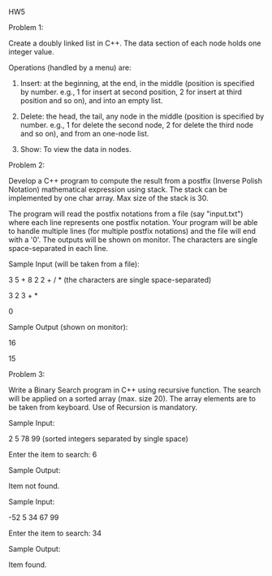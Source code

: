 HW5

Problem 1:

Create a doubly linked list in C++. The data section of each node holds one integer value.

Operations (handled by a menu) are:

1) Insert: at the beginning, at the end, in the middle (position is specified by number. e.g., 1 for insert at second position, 2 for insert at third position and so on), and into an empty list.

2) Delete: the head, the tail, any node in the middle (position is specified by number. e.g., 1 for delete the second node, 2 for delete the third node and so on), and from an one-node list.

3) Show: To view the data in nodes.

 

Problem 2:

Develop a C++ program to compute the result from a postfix (Inverse Polish Notation) mathematical expression using stack. The stack can be implemented by one char array. Max size of the stack is 30. 

The program will read the postfix notations from a file (say "input.txt") where each line represents one postfix notation. Your program will be able to handle multiple lines (for multiple postfix notations) and the file will end with a '0'. The outputs will be shown on monitor. The characters are single space-separated in each line.

 

Sample Input (will be taken from a file):

3  5  +  8  2  2  +  /  *  (the characters are single space-separated)

3  2  3  +  * 

0

Sample Output (shown on monitor):

16

15

 

Problem 3:

Write a Binary Search program in C++ using recursive function. The search will be applied on a sorted array (max. size 20). The array elements are to be taken from keyboard. Use of Recursion is mandatory.  

Sample Input:

2  5  78  99 (sorted integers separated by single space)

Enter the item to search: 6

Sample Output:

Item not found.

 

 Sample Input:

 -52  5  34  67  99

 Enter the item to search: 34

 

Sample Output:

 Item found.